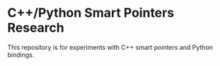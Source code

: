 # C++/Python Smart Pointers Research

This repository is for experiments with C++ smart pointers and Python bindings.

